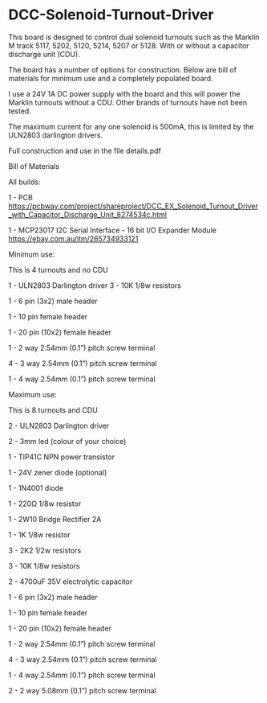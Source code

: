 # DCC-Solenoid-Turnout-Driver

This board is designed to control dual solenoid turnouts such as the Marklin M track 5117, 5202, 5120, 5214,
5207 or 5128. With or without a capacitor discharge unit (CDU).

The board has a number of options for construction. Below are bill of materials for minimum use and a
completely populated board.

I use a 24V 1A DC power supply with the board and this will power the Marklin turnouts without a CDU.
Other brands of turnouts have not been tested.

The maximum current for any one solenoid is 500mA, this is limited by the ULN2803 darlington drivers.

Full construction and use in the file details.pdf



Bill of Materials

All builds:

1 - PCB
https://pcbway.com/project/shareproject/DCC_EX_Solenoid_Turnout_Driver_with_Capacitor_Discharge_Unit_8274534c.html

1 - MCP23017 I2C Serial Interface - 16 bit I/O Expander Module
https://ebay.com.au/itm/265734933121

Minimum use:

This is 4 turnouts and no CDU

1 - ULN2803 Darlington driver
3 - 10K 1/8w resistors

1 - 6 pin (3x2) male header

1 - 10 pin female header

1 - 20 pin (10x2) female header

1 - 2 way 2.54mm (0.1”) pitch screw terminal

4 - 3 way 2.54mm (0.1”) pitch screw terminal

1 - 4 way 2.54mm (0.1”) pitch screw terminal


Maximum use:

This is 8 turnouts and CDU

2 - ULN2803 Darlington driver

2 - 3mm led (colour of your choice)

1 - TIP41C NPN power transistor

1 - 24V zener diode (optional)

1 - 1N4001 diode

1 - 220Ω 1/8w resistor

1 - 2W10 Bridge Rectifier 2A

1 - 1K 1/8w resistor

3 - 2K2 1/2w resistors

3 - 10K 1/8w resistors

2 - 4700uF 35V electrolytic capacitor

1 - 6 pin (3x2) male header

1 - 10 pin female header

1 - 20 pin (10x2) female header

1 - 2 way 2.54mm (0.1”) pitch screw terminal

4 - 3 way 2.54mm (0.1”) pitch screw terminal

1 - 4 way 2.54mm (0.1”) pitch screw terminal

2 - 2 way 5.08mm (0.1”) pitch screw terminal


